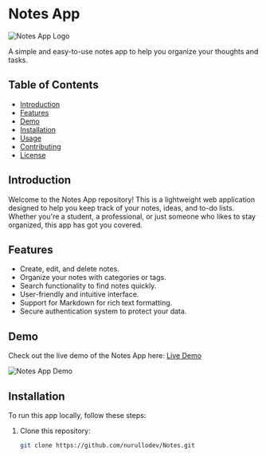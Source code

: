 # Notes App

![Notes App Logo](link-to-your-logo.png)

A simple and easy-to-use notes app to help you organize your thoughts and tasks.

## Table of Contents

- [Introduction](#introduction)
- [Features](#features)
- [Demo](#demo)
- [Installation](#installation)
- [Usage](#usage)
- [Contributing](#contributing)
- [License](#license)

## Introduction

Welcome to the Notes App repository! This is a lightweight web application designed to help you keep track of your notes, ideas, and to-do lists. Whether you're a student, a professional, or just someone who likes to stay organized, this app has got you covered.

## Features

- Create, edit, and delete notes.
- Organize your notes with categories or tags.
- Search functionality to find notes quickly.
- User-friendly and intuitive interface.
- Support for Markdown for rich text formatting.
- Secure authentication system to protect your data.

## Demo

Check out the live demo of the Notes App here: [Live Demo](https://your-demo-url.com)

![Notes App Demo](demo-screenshot.png)

## Installation

To run this app locally, follow these steps:

1. Clone this repository:
   ```bash
   git clone https://github.com/nurullodev/Notes.git
